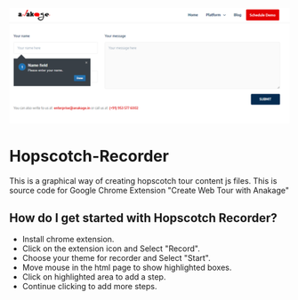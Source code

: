 ![Hopscotch-Recorder](/img/tour_demo.PNG)

# Hopscotch-Recorder
This is a graphical way of creating hopscotch tour content js files. This is source code for Google Chrome Extension "Create Web Tour with Anakage"

How do I get started with Hopscotch Recorder?
------------------------------------
- Install chrome extension. 
- Click on the extension icon and Select "Record".
- Choose your theme for recorder and Select "Start".
- Move mouse in the html page to show highlighted boxes.
- Click on highlighted area to add a step.
- Continue clicking to add more steps.
